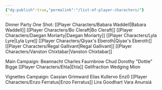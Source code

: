 ```yaml
---
{"dg-publish":true,"permalink":"/list-of-player-characters/"}
---
```



Dinner Party One Shot:
[[Player Characters/Babara Waddell\|Babara Waddell]]
[[Player Characters/Bo Cleraft\|Bo Cleraft]]
[[Player Characters/Daegan Moriarty\|Daegan Moriarty]]
[[Player Characters/Lyla Lyre\|Lyla Lyre]]
[[Player Characters/Qiyax's Eberoth\|Qiyax's Eberoth]]
[[Player Characters/Regal Gallivant\|Regal Gallivant]]
[[Player Characters/Vanston Chixtabar\|Vanston Chixtabar]]

Main Campaign:
Beannacht
Charles Faurnbrow
Chud
Dorothy "Dottie" Bigge
[[Player Characters/Ehla\|Ehla]]
Gelifraction Wedging
Mion

Vignettes Campaign:
Cassian Grimward
Elias Kullervo
Enz0
[[Player Characters/Enzo Ferratus\|Enzo Ferratus]]
Lira Goodhart
Vara Anunsiá